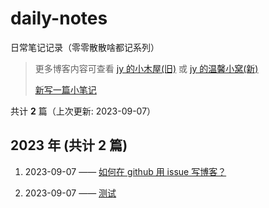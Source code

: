 # daily-notes

日常笔记记录（零零散散啥都记系列）

> 更多博客内容可查看 [jy 的小木屋(旧)](https://jynba.github.io) 或 [jy 的温馨小窝(新)](https://jynba.github.io/GRIT/)
>
> [新写一篇小笔记](https://github.com/jynba/jy-notes/issues/new)

共计 **2** 篇（上次更新: 2023-09-07）

## 2023 年 (共计 2 篇)

1. 2023-09-07 —— [如何在 github 用 issue 写博客？](https://github.com/jynba/jy-notes/issues/2)

2. 2023-09-07 —— [测试](https://github.com/jynba/jy-notes/issues/1)
